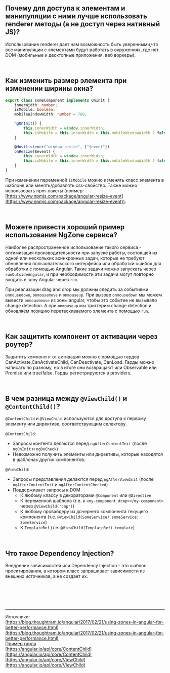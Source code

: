 ## <a name="renderer"></a> Почему для доступа к элементам и манипуляции с ними лучше использовать renderer методы (а не доступ через нативный JS)?

Использование renderer дает нам возможность быть уверенными,что все манипуляции с элементами будут работать в окружениях, где нет DOM (мобильные и десктопные приложения, веб воркеры).

<br/>

## <a name="size"></a>Как изменить размер элемента при изменении ширины окна?

```typescript
export class someComponent implements OnInit {
	innerWidth: number;
	isMobile: boolean;
	mobileWindowWidth: number = 768;

	ngOnInit() {
		this.innerWidth = window.innerWidth;
		this.isMobile = this.innerWidth > this.mobileWindowWidth ? false : true;
	}

	@HostListener("window:resize", ["$event"])
	onResize($event) {
		this.innerWidth = window.innerWidth;
		this.isMobile = this.innerWidth > this.mobileWindowWidth ? false : true;
	}
}
```

При изменении переменной `isMobile` можно изменять класс элемента в шаблоне или менять/добавлять css-свойство.
Также можно использовать npm-пакеты (пример: [https://www.npmjs.com/package/angular-resize-event](https://www.npmjs.com/package/angular-resize-event)).

<br/>

## <a name="ngzone-service"></a>Можете привести хороший пример использования NgZone сервиса?

Наиболее распространенное использование такого сервиса - оптимизация производительности при запуске работы, состоящей из одной или нескольких асинхронных задач, которые не требуют обновления пользовательского интерфейса или обработки ошибок для обработки с помощью Angular. Такие задачи можно запускать через `runOutsideAngular`, и при необходимости эти задачи могут повторно входить в зону Angular через `run`.

При реализации drag and drop мы должны следить за событиями `onmousedown`, `onmousemove` и `onmouseup`. При вызове `onmousedown` мы можем вывести `onmousemove` из зоны angular, чтобы это событие не вызывало change detection. А при `onmouseup` мы триггерим change detection и обновляем позицию перетаскиваемого элемента с помощью `run`.

<br/>

## <a name="component-protection"></a>Как защитить компонент от активации через роутер?

Защитить компонент от активации можно с помощью гардов CanActivate,CanActivateChild, CanDeactivate, CanLoad. Гарды можно написать по разному, но в итоге они возвращают или Observable или Promise или true/false. Гарды регистрируются в providers.

<br/>

## <a name="difference"></a>В чем разница между `@ViewChild()` и `@ContentChild()`?

`@ContentChild` и `@ViewChild` используются для доступа к первому элементу или директиве, соответствующим селектору.

`@ContentChild`:

- Запросы контента делаются перед `ngAfterContentInit` (после `ngOnInit` и `ngDoCheck`)
- Невозможно получить элементы или директивы, которые находятся в шаблонах других компонентов.
  <br/>

`@ViewChild`:

- Запросы представления делаются перед `ngAfterViewInit` (после `ngAfterContentInit` и `ngAfterContentChecked`)
- Поддерживает запросы к DOM
  - К любому классу в декораторами `@Component` или `@Directive`
  - К переменной шаблона (т.е. к `<my-component #cmp></my-component>` через `@ViewChild('cmp')`)
  - К любому провайдеру из дочернего компонента текущего компонента (т.е. `@ViewChild(SomeService) someService: SomeService`)
  - К `TemplateRef` (т.е. `@ViewChild(TemplateRef) template`)

<br/>

## <a name="di"></a>Что такое Dependency Injection?

Внедрение зависимостей или Dependency Injection - это шаблон проектирования, в котором класс запрашивает зависимости из внешних источников, а не создает их.

<br/>
<br/>
<br/>
<br/>

<hr/>

Источники: <br/>
[https://blog.thoughtram.io/angular/2017/02/21/using-zones-in-angular-for-better-performance.html](https://blog.thoughtram.io/angular/2017/02/21/using-zones-in-angular-for-better-performance.html)
<br/>
[Пример гарда](https://github.com/johnpapa/angular-first-look-examples/blob/master/_examples/storyline-tracker/app/core/auth-guard.service.ts)
<br/>
[https://angular.io/api/core/ContentChild](https://angular.io/api/core/ContentChild)
<br/>
[https://angular.io/api/core/ViewChild](https://angular.io/api/core/ViewChild)
